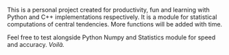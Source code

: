 This is a personal project created for productivity, fun and learning with Python and C++ implementations respectively.
It is a module for statistical computations of central tendencies. More functions will be added with time.

Feel free to test alongside Python Numpy and Statistics module for speed and accuracy.
<i>Voilà.</i>
